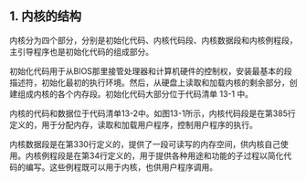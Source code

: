## 1. 内核的结构

内核分为四个部分，分别是初始化代码、内核代码段、内核数据段和内核例程段，主引导程序也是初始化代码的组成部分。

初始化代码用于从BIOS那里接管处理器和计算机硬件的控制权，安装最基本的段描述符，初始化最初的执行环境。然后，从硬盘上读取和加载内核的剩余部分，创建组成内核的各个内存段。初始化代码大部分位于代码清单 13-1 中。

内核的代码和数据位于代码清单13-2中。如图13-1所示，内核代码段是在第385行定义的，用于分配内存，读取和加载用户程序，控制用户程序的执行。

内核数据段是在第330行定义的，提供了一段可读写的内存空间，供内核自己使用。内核例程段是在第34行定义的，用于提供各种用途和功能的子过程以简化代码的编写。这些例程既可以用于内核，也供用户程序调用。

